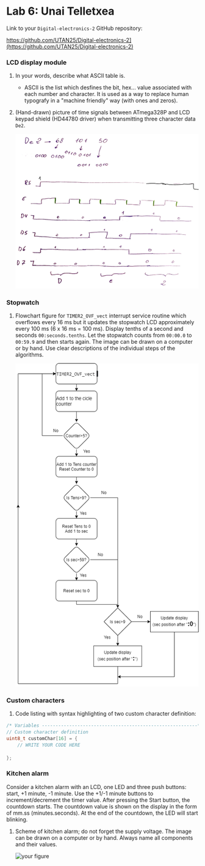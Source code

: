 # Lab 6: Unai Telletxea

Link to your `Digital-electronics-2` GitHub repository:

https://github.com/UTAN25/Digital-electronics-2](https://github.com/UTAN25/Digital-electronics-2)


### LCD display module

1. In your words, describe what ASCII table is.
   * ASCII is the list which desfines the bit, hex... value associated with each number and character. It is used as a way to replace human typografy in a "machine friendly" way (with ones and zeros).

2. (Hand-drawn) picture of time signals between ATmega328P and LCD keypad shield (HD44780 driver) when transmitting three character data `De2`.

   ![your figure](https://github.com/UTAN25/Digital-electronics-2/blob/main/Labs/06-lcd/Se%C3%B1al.PNG)


### Stopwatch

1. Flowchart figure for `TIMER2_OVF_vect` interrupt service routine which overflows every 16&nbsp;ms but it updates the stopwatch LCD approximately every 100&nbsp;ms (6 x 16&nbsp;ms = 100&nbsp;ms). Display tenths of a second and seconds `00:seconds.tenths`. Let the stopwatch counts from `00:00.0` to `00:59.9` and then starts again. The image can be drawn on a computer or by hand. Use clear descriptions of the individual steps of the algorithms.

   ![your figure](https://github.com/UTAN25/Digital-electronics-2/blob/main/Labs/06-lcd/Untitled%20Diagram.drawio.png)


### Custom characters

1. Code listing with syntax highlighting of two custom character definition:

```c
/* Variables ---------------------------------------------------------*/
// Custom character definition
uint8_t customChar[16] = {
    // WRITE YOUR CODE HERE

};
```


### Kitchen alarm

Consider a kitchen alarm with an LCD, one LED and three push buttons: start, +1 minute, -1 minute. Use the +1/-1 minute buttons to increment/decrement the timer value. After pressing the Start button, the countdown starts. The countdown value is shown on the display in the form of mm.ss (minutes.seconds). At the end of the countdown, the LED will start blinking.

1. Scheme of kitchen alarm; do not forget the supply voltage. The image can be drawn on a computer or by hand. Always name all components and their values.

   ![your figure]()
